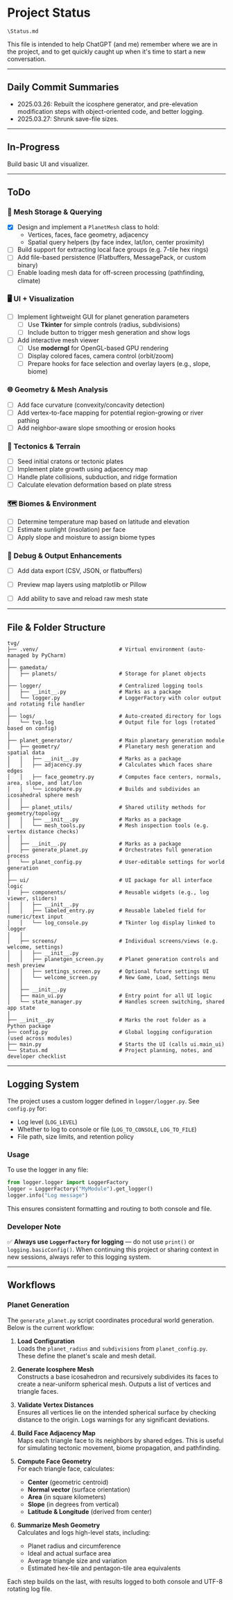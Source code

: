 # Project Status

`\Status.md`

This file is intended to help ChatGPT (and me) remember where we are in the project, and to get quickly caught up when it's time to start a new conversation.

---

## Daily Commit Summaries
 
- 2025.03.26: Rebuilt the icosphere generator, and pre-elevation modification steps with object-oriented code, and better logging.
- 2025.03.27: Shrunk save-file sizes.

---

## In-Progress

Build basic UI and visualizer.

---

## ToDo

### 💾 Mesh Storage & Querying

- [x] Design and implement a `PlanetMesh` class to hold:
  - Vertices, faces, face geometry, adjacency
  - Spatial query helpers (by face index, lat/lon, center proximity)
- [ ] Build support for extracting local face groups (e.g. 7-tile hex rings)
- [ ] Add file-based persistence (Flatbuffers, MessagePack, or custom binary)
- [ ] Enable loading mesh data for off-screen processing (pathfinding, climate)

### 🖥️ UI + Visualization

- [ ] Implement lightweight GUI for planet generation parameters
  - [ ] Use **Tkinter** for simple controls (radius, subdivisions)
  - [ ] Include button to trigger mesh generation and show logs

- [ ] Add interactive mesh viewer
  - [ ] Use **moderngl** for OpenGL-based GPU rendering
  - [ ] Display colored faces, camera control (orbit/zoom)
  - [ ] Prepare hooks for face selection and overlay layers (e.g., slope, biome)

### 🌐 Geometry & Mesh Analysis

- [ ] Add face curvature (convexity/concavity detection)
- [ ] Add vertex-to-face mapping for potential region-growing or river pathing
- [ ] Add neighbor-aware slope smoothing or erosion hooks

### 🌋 Tectonics & Terrain

- [ ] Seed initial cratons or tectonic plates
- [ ] Implement plate growth using adjacency map
- [ ] Handle plate collisions, subduction, and ridge formation
- [ ] Calculate elevation deformation based on plate stress

### 🗺️ Biomes & Environment

- [ ] Determine temperature map based on latitude and elevation
- [ ] Estimate sunlight (insolation) per face
- [ ] Apply slope and moisture to assign biome types

### 🧪 Debug & Output Enhancements

- [ ] Add data export (CSV, JSON, or flatbuffers)
- [ ] Preview map layers using matplotlib or Pillow
- [ ] Add ability to save and reload raw mesh state


---

## File & Folder Structure
```
tvg/
├── .venv/                          # Virtual environment (auto-managed by PyCharm)
│
├── gamedata/
│   ├── planets/                    # Storage for planet objects
│
├── logger/                         # Centralized logging tools
│   ├── __init__.py                 # Marks as a package
│   └── logger.py                   # LoggerFactory with color output and rotating file handler
│
├── logs/                           # Auto-created directory for logs
│   └── tvg.log                     # Output file for logs (rotated based on config)
│
├── planet_generator/               # Main planetary generation module
│   ├── geometry/                   # Planetary mesh generation and spatial data
│   │   ├── __init__.py             # Marks as a package
│   │   ├── adjacency.py            # Calculates which faces share edges
│   │   ├── face_geometry.py        # Computes face centers, normals, area, slope, and lat/lon
│   │   └── icosphere.py            # Builds and subdivides an icosahedral sphere mesh
│   │
│   ├── planet_utils/               # Shared utility methods for geometry/topology
│   │   ├── __init__.py             # Marks as a package
│   │   └── mesh_tools.py           # Mesh inspection tools (e.g. vertex distance checks)
│   │
│   ├── __init__.py                 # Marks as a package
│   ├── generate_planet.py          # Orchestrates full generation process
│   └── planet_config.py            # User-editable settings for world generation
│
├── ui/                             # UI package for all interface logic
│   ├── components/                 # Reusable widgets (e.g., log viewer, sliders)
│   │   ├── __init__.py
│   │   ├── labeled_entry.py        # Reusable labeled field for numeric/text input
│   │   └── log_console.py          # Tkinter log display linked to logger
│   │
│   ├── screens/                    # Individual screens/views (e.g. welcome, settings)
│   │   ├── __init__.py
│   │   ├── planetgen_screen.py     # Planet generation controls and mesh preview
│   │   ├── settings_screen.py      # Optional future settings UI
│   │   └── welcome_screen.py       # New Game, Load, Settings menu
│   │
│   ├── __init__.py
│   ├── main_ui.py                  # Entry point for all UI logic
│   └── state_manager.py            # Handles screen switching, shared app state
│
├── __init__.py                     # Marks the root folder as a Python package
├── config.py                       # Global logging configuration (used across modules)
├── main.py                         # Starts the UI (calls ui.main_ui)
└── Status.md                       # Project planning, notes, and developer checklist
```

---

## Logging System

The project uses a custom logger defined in `logger/logger.py`.
See `config.py` for:
- Log level (`LOG_LEVEL`)
- Whether to log to console or file (`LOG_TO_CONSOLE`, `LOG_TO_FILE`)
- File path, size limits, and retention policy

### Usage
To use the logger in any file:
```python
from logger.logger import LoggerFactory
logger = LoggerFactory("MyModule").get_logger()
logger.info("Log message")
```
This ensures consistent formatting and routing to both console and file.

### Developer Note
✅ **Always use `LoggerFactory` for logging** — do not use `print()` or `logging.basicConfig()`.
When continuing this project or sharing context in new sessions, always refer to this logging system.

---

## Workflows

### Planet Generation

The `generate_planet.py` script coordinates procedural world generation. Below is the current workflow:

1. **Load Configuration**  
   Loads the `planet_radius` and `subdivisions` from `planet_config.py`. These define the planet's scale and mesh detail.

2. **Generate Icosphere Mesh**  
   Constructs a base icosahedron and recursively subdivides its faces to create a near-uniform spherical mesh. Outputs a list of vertices and triangle faces.

3. **Validate Vertex Distances**  
   Ensures all vertices lie on the intended spherical surface by checking distance to the origin. Logs warnings for any significant deviations.

4. **Build Face Adjacency Map**  
   Maps each triangle face to its neighbors by shared edges. This is useful for simulating tectonic movement, biome propagation, and pathfinding.

5. **Compute Face Geometry**  
   For each triangle face, calculates:
   - **Center** (geometric centroid)
   - **Normal vector** (surface orientation)
   - **Area** (in square kilometers)
   - **Slope** (in degrees from vertical)
   - **Latitude & Longitude** (derived from center)

6. **Summarize Mesh Geometry**  
   Calculates and logs high-level stats, including:
   - Planet radius and circumference
   - Ideal and actual surface area
   - Average triangle size and variation
   - Estimated hex-tile and pentagon-tile area equivalents

Each step builds on the last, with results logged to both console and UTF-8 rotating log file.

